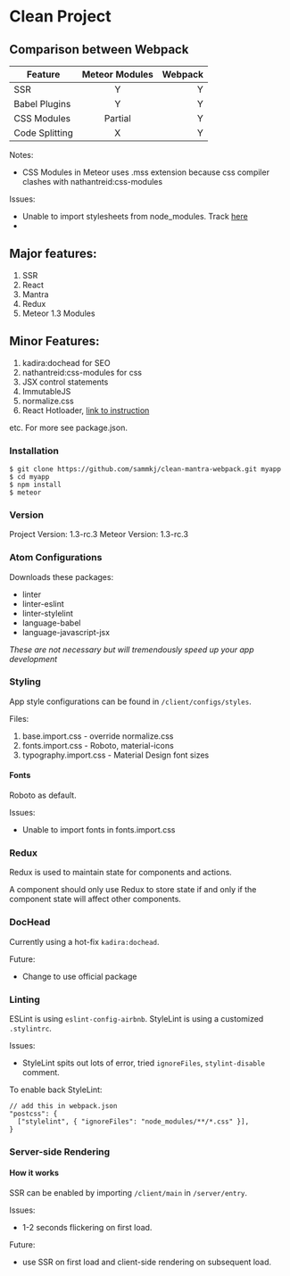 # Clean Project

## Comparison between Webpack

| Feature       | Meteor Modules | Webpack   |
| ------------- |:--------------:| ---------:|
| SSR           | Y              | Y         |
| Babel Plugins | Y              | Y         |
| CSS Modules   | Partial        | Y         |
| Code Splitting| X              | Y         |

Notes:
- CSS Modules in Meteor uses .mss extension because css compiler clashes with nathantreid:css-modules

Issues:

- Unable to import stylesheets from node_modules. Track [here](https://github.com/meteor/meteor/issues/6037)
-  

## Major features:

1. SSR
2. React
3. Mantra
4. Redux
5. Meteor 1.3 Modules

## Minor Features:

1. kadira:dochead for SEO
2. nathantreid:css-modules for css
3. JSX control statements
4. ImmutableJS
5. normalize.css
6. React Hotloader, [link to instruction](https://github.com/gadicc/meteor-react-hotloader)

etc. For more see package.json.

### Installation

```
$ git clone https://github.com/sammkj/clean-mantra-webpack.git myapp
$ cd myapp
$ npm install
$ meteor
```

### Version

Project Version: 1.3-rc.3
Meteor Version: 1.3-rc.3

### Atom Configurations

Downloads these packages:

- linter
- linter-eslint
- linter-stylelint
- language-babel
- language-javascript-jsx

*These are not necessary but will tremendously speed up your app development*

### Styling

App style configurations can be found in `/client/configs/styles`.

Files:

1. base.import.css - override normalize.css
2. fonts.import.css - Roboto, material-icons
3. typography.import.css - Material Design font sizes

#### Fonts

Roboto as default.

Issues:
- Unable to import fonts in fonts.import.css

### Redux

Redux is used to maintain state for components and actions.

A component should only use Redux to store state if and only if the component state will affect other components.

### DocHead

Currently using a hot-fix `kadira:dochead`.

Future:
- Change to use official package

### Linting

ESLint is using `eslint-config-airbnb`.
StyleLint is using a customized `.stylintrc`.

Issues:
- StyleLint spits out lots of error, tried `ignoreFiles`, `stylint-disable` comment.

To enable back StyleLint:

```
// add this in webpack.json
"postcss": {
  ["stylelint", { "ignoreFiles": "node_modules/**/*.css" }],
}
```
### Server-side Rendering

#### How it works

SSR can be enabled by importing `/client/main` in `/server/entry`.

Issues:
- 1-2 seconds flickering on first load.

Future:
- use SSR on first load and client-side rendering on subsequent load.
